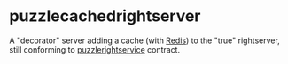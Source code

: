# puzzlecachedrightserver

A "decorator" server adding a cache (with [Redis](https://redis.io/)) to the "true" rightserver, still conforming to [puzzlerightservice](https://github.com/dvaumoron/puzzlerightservice) contract.
